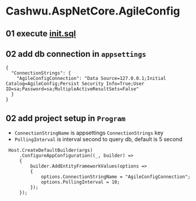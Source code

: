 # Cashwu.AspNetCore.AgileConfig

## 01 execute [init.sql](https://github.com/cashwu/Cashwu.AspNetCore.AgileConfig/blob/master/Cashwu.AspNetCore.AgileConfig/init.sql)

## 02 add db connection in `appsettings`

```
{
  "ConnectionStrings": {
    "AgileConfigConnection": "Data Source=127.0.0.1;Initial Catalog=AgileConfig;Persist Security Info=True;User ID=sa;Password=sa;MultipleActiveResultSets=False"
  }
}
```

## 02 add project setup in `Program`

- `ConnectionStringName` is appsettings `ConnectionStrings` key
- `PollingInterval` is interval second to query db, default is 5 second

```
 Host.CreateDefaultBuilder(args)
     .ConfigureAppConfiguration((_, builder) =>
     {
         builder.AddEntityFrameworkValues(options =>
         {
             options.ConnectionStringName = "AgileConfigConnection";
             options.PollingInterval = 10;
         });
     });
```
